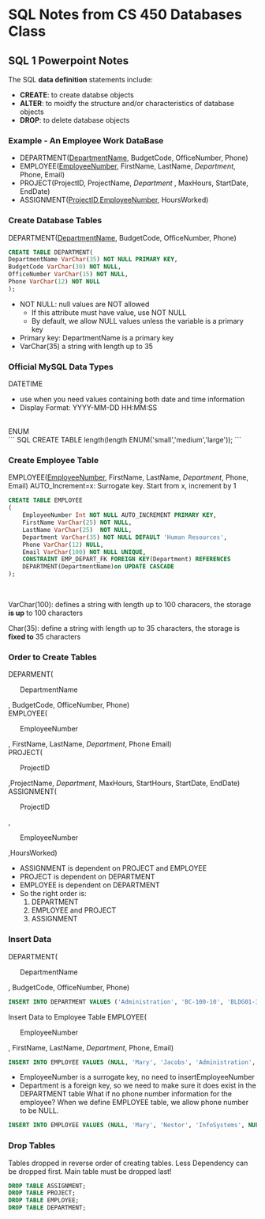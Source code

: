 # SQL Notes from CS 450 Databases Class

## SQL 1 Powerpoint Notes

The SQL **data definition** statements include: 
- **CREATE**: to create databse objects
- **ALTER**: to moidfy the structure and/or characteristics of database objects
- **DROP**: to delete database objects

### Example - An Employee Work DataBase
- DEPARTMENT(<u>DepartmentName</u>, BudgetCode, OfficeNumber, Phone)
- EMPLOYEE(<u>EmployeeNumber</u>, FirstName, LastName, *Department*, Phone, Email)
- PROJECT(ProjectID, ProjectName, *Department* , MaxHours, StartDate, EndDate)
- ASSIGNMENT(<u>ProjectID</u>,<u>EmployeeNumber</u>, HoursWorked)

### Create Database Tables
  DEPARTMENT(<u>DepartmentName</u>, BudgetCode, OfficeNumber, Phone)
``` SQL 
CREATE TABLE DEPARTMENT(
DepartmentName VarChar(35) NOT NULL PRIMARY KEY,
BudgetCode VarChar(30) NOT NULL,
OfficeNumber VarChar(15) NOT NULL,
Phone VarChar(12) NOT NULL
);
```
- NOT NULL: null values are NOT allowed
   - If this attribute must have value, use NOT NULL
   - By default, we allow NULL values unless the variable is a primary key
 - Primary key: DepartmentName is a primary key
 - VarChar(35) a string with length up to 35

### Official MySQL Data Types 
DATETIME 
- use when you need values containing both date and time information 
- Display Format: YYYY-MM-DD HH:MM:SS
<br/>
ENUM
<br />
``` SQL
CREATE TABLE length(length ENUM('small','medium','large'));
```
<br/>

### Create Employee Table
EMPLOYEE(<u>EmployeeNumber</u>, FirstName, LastName, *Department*, Phone, Email)
AUTO_Increment=x: Surrogate key. Start from x, increment by 1

``` SQL
CREATE TABLE EMPLOYEE
(
    EmployeeNumber Int NOT NULL AUTO_INCREMENT PRIMARY KEY,
    FirstName VarChar(25) NOT NULL,
    LastName VarChar(25)  NOT NULL,
    Department VarChar(35) NOT NULL DEFAULT 'Human Resources',
    Phone VarChar(12) NULL,
    Email VarChar(100) NOT NULL UNIQUE,
    CONSTRAINT EMP_DEPART_FK FOREIGN KEY(Department) REFERENCES 
    DEPARTMENT(DepartmentName)on UPDATE CASCADE
);
```
<br/>

  VarChar(100): defines a string with length up to 100 characers, the storage **is up** to 100 characters

  Char(35): define a string with length up to 35 characters, the storage is **fixed to** 35 characters

### Order to Create Tables
DEPARMENT(<ul>DepartmentName</ul>, BudgetCode, OfficeNumber, Phone)
<br/>
EMPLOYEE(<ul>EmployeeNumber</ul>, FirstName, LastName, *Department*, Phone Email)
<br/>
PROJECT(<ul>ProjectID</ul>,ProjectName, *Department*, MaxHours, StartHours, StartDate, EndDate)
<br/>
ASSIGNMENT(<ul>ProjectID</ul>,<ul>EmployeeNumber</ul>,HoursWorked)
- ASSIGNMENT is dependent on PROJECT and EMPLOYEE
- PROJECT is dependent on DEPARTMENT
- EMPLOYEE is dependent on DEPARTMENT
- So the right order is: 
    1. DEPARTMENT
    2. EMPLOYEE and PROJECT 
    3. ASSIGNMENT

### Insert Data
DEPARTMENT(<ul>DepartmentName</ul>, BudgetCode, OfficeNumber, Phone)
``` SQL
INSERT INTO DEPARTMENT VALUES ('Administration', 'BC-100-10', 'BLDG01-300','360-285-8100')
```
Insert Data to Employee Table
EMPLOYEE(<ul>EmployeeNumber</ul>, FirstName, LastName, *Department*, Phone, Email)
```SQL
INSERT INTO EMPLOYEE VALUES (NULL, 'Mary', 'Jacobs', 'Administration', '360-285-8100', 'Mary.Jacobs@wpc.com')
```
- EmployeeNumber is a surrogate key, no need to insertEmployeeNumber
- Department is a foreign key, so we need to make sure it does exist in the DEPARTMENT table
What if no phone number information for the employee? When we define EMPLOYEE table, we allow phone number to be NULL.
``` SQL
INSERT INTO EMPLOYEE VALUES (NULL, 'Mary', 'Nestor', 'InfoSystems', NULL, 'Mary.Jacobs@wpc.com')
```
### Drop Tables
Tables dropped in reverse order of creating tables. Less Dependency can be dropped first. Main table must be dropped last! 
``` SQL
DROP TABLE ASSIGNMENT;
DROP TABLE PROJECT;
DROP TABLE EMPLOYEE;
DROP TABLE DEPARTMENT;
```
